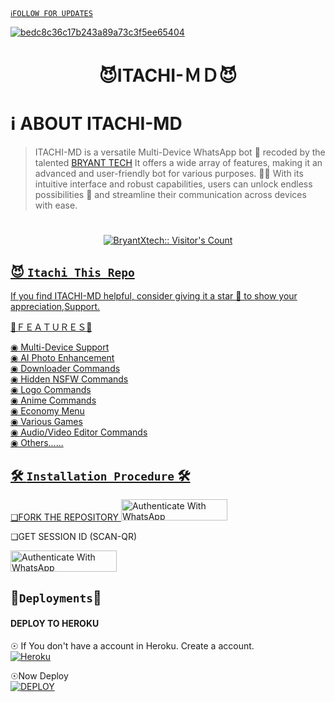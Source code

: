  [`ℹ️FOLLOW FOR UPDATES`](https://github.com/BryantXtech) 
</p>
<a href="https://ibb.co/MBvWDD2"><img src="https://telegra.ph/file/5c89417cbf708a5a41775.jpg" alt="bedc8c36c17b243a89a73c3f5ee65404" border="0"></a>
<h1 align="center">  😈ITACHI-ＭＤ😈
</p>
  
#  ℹ️ ABOUT ITACHI-MD
 >ITACHI-MD is a  versatile Multi-Device WhatsApp bot 🤖 recoded by the talented [BRYANT TECH](https://github.com/BryatXtech) It offers a wide array of features, making it an advanced and user-friendly bot for various purposes. 🎉📱 With its intuitive interface and robust capabilities, users can unlock endless possibilities 🚀 and streamline their communication across devices with ease.


# </a>
   <a aria-label="ITACHI-MD is free to use" href="https://whatsapp.com/channel/0029VacpEdXIt5rqKLB9nC1L" target="_blank">
 <p align="center"><img src="https://profile-counter.glitch.me/{BryantXtech}/count.svg" alt="BryantXtech:: Visitor's Count" /></p>



## 😈 `Itachi This Repo`
If you find ITACHI-MD helpful, consider giving it a star 🌟 to show your appreciation,Support.



📡ＦＥＡＴＵＲＥＳ📡


◉ Multi-Device Support  
◉ AI Photo Enhancement  
◉ Downloader Commands  
◉ Hidden NSFW Commands  
◉ Logo Commands  
◉ Anime Commands  
◉ Economy Menu  
◉ Various Games  
◉ Audio/Video Editor Commands                   
◉ Others...... 

## 🛠️ `Installation Procedure` 🛠


❏FORK THE REPOSITORY 
  <a href="https://github.com/BryantXtech/Itachi-md/fork" target="_blank">
  <img src="https://img.shields.io/badge/FORK ITACHI-red?style=for-the-badge&logo=heroku" alt="Authenticate With WhatsApp" width="170" height="34">
</a>




❏GET SESSION ID 
(SCAN-QR)           
 
<a href="https://bryant-tech-bot-6caf875ac89b.herokuapp.com" target="_blank">
  <img src="https://img.shields.io/badge/SESSION ID-red?style=for-the-badge&logo=heroku" alt="Authenticate With WhatsApp" width="170" height="34">
</a>





## 👻`Deployments`👻
#### DEPLOY TO HEROKU 

☉ If You don't have a account in Heroku. Create a account.
    <br>
<a href='https://signup.heroku.com/' target="_blank"><img alt='Heroku' src='https://img.shields.io/badge/-Create-black?style=for-the-badge&logo=heroku&logoColor=white'/></a>

☉Now Deploy
    <br>
<a href='https://dashboard.heroku.com/new?template=https://github.com/BryantXtech/Itachi-MD' target="_blank"><img alt='DEPLOY' src='https://img.shields.io/badge/-DEPLOY-black?style=for-the-badge&logo=heroku&logoColor=white'/></a>




